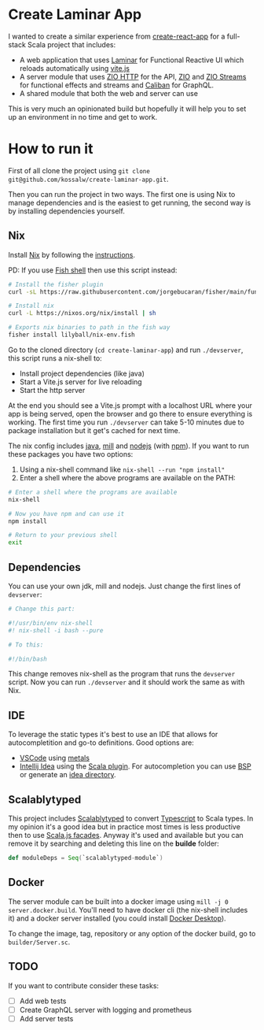 # Create Laminar App

I wanted to create a similar experience from [create-react-app](https://create-react-app.dev/) for a full-stack Scala project that includes:

- A web application that uses [Laminar](https://laminar.dev/) for Functional Reactive UI which reloads automatically using [vite.js](https://vitejs.dev/)
- A server module that uses [ZIO HTTP](https://zio.dev/zio-http/) for the API, [ZIO](https://zio.dev/) and [ZIO Streams](https://zio.dev/reference/stream/) for functional effects and streams and [Caliban](https://ghostdogpr.github.io/caliban/) for GraphQL.
- A shared module that both the web and server can use

This is very much an opinionated build but hopefully it will help you to set up an environment in no time and get to work.

# How to run it

First of all clone the project using `git clone git@github.com/kossalw/create-laminar-app.git`.

Then you can run the project in two ways. The first one is using Nix to manage dependencies and is the easiest to get running, the second way is by installing dependencies yourself.

## Nix

Install [Nix](https://nixos.org/) by following the [instructions](https://nixos.org/download/).

PD: If you use [Fish shell](https://fishshell.com/) then use this script instead:

```bash
# Install the fisher plugin
curl -sL https://raw.githubusercontent.com/jorgebucaran/fisher/main/functions/fisher.fish | source && fisher install jorgebucaran/fisher

# Install nix
curl -L https://nixos.org/nix/install | sh

# Exports nix binaries to path in the fish way
fisher install lilyball/nix-env.fish
```

Go to the cloned directory (`cd create-laminar-app`) and run `./devserver`, this script runs a nix-shell to:
- Install project dependencies (like java)
- Start a Vite.js server for live reloading
- Start the http server

At the end you should see a Vite.js prompt with a localhost URL where your app is being served, open the browser and go there to ensure everything is working. The first time you run `./devserver` can take 5-10 minutes due to package installation but it get's cached for next time.

The nix config includes [java](https://www.azul.com/), [mill](https://mill-build.com/mill/Intro_to_Mill.html) and [nodejs](https://nodejs.org/) (with [npm](https://www.npmjs.com/)). If you want to run these packages you have two options:

1. Using a nix-shell command like `nix-shell --run "npm install"`
2. Enter a shell where the above programs are available on the PATH:

```bash
# Enter a shell where the programs are available
nix-shell

# Now you have npm and can use it
npm install

# Return to your previous shell
exit
```

## Dependencies

You can use your own jdk, mill and nodejs. Just change the first lines of `devserver`:

```bash
# Change this part:

#!/usr/bin/env nix-shell
#! nix-shell -i bash --pure

# To this:

#!/bin/bash
```

This change removes nix-shell as the program that runs the `devserver` script. Now you can run `./devserver` and it should work the same as with Nix.

## IDE

To leverage the static types it's best to use an IDE that allows for autocompletition and go-to definitions. Good options are:

- [VSCode](https://code.visualstudio.com/) using [metals](https://scalameta.org/metals/docs/editors/vscode/)
- [Intellij Idea](https://www.jetbrains.com/idea/) using the [Scala plugin](https://plugins.jetbrains.com/plugin/1347-scala). For autocompletion you can use [BSP](https://mill-build.com/mill/Installation_IDE_Support.html#_build_server_protocol_bsp) or generate an [idea directory](https://mill-build.com/mill/Installation_IDE_Support.html#_intellij_idea_support).

## Scalablytyped

This project includes [Scalablytyped](https://scalablytyped.org/) to convert [Typescript](https://www.typescriptlang.org/) to Scala types. In my opinion it's a good idea but in practice most times is less productive then to use [Scala.js facades](https://www.scala-js.org/doc/interoperability/facade-types.html). Anyway it's used and available but you can remove it by searching and deleting this line on the **builde** folder:

```scala
def moduleDeps = Seq(`scalablytyped-module`)
```

## Docker

The server module can be built into a docker image using `mill -j 0 server.docker.build`. You'll need to have docker cli (the nix-shell includes it) and a docker server installed (you could install [Docker Desktop](https://www.docker.com/products/docker-desktop/)).

To change the image, tag, repository or any option of the docker build, go to `builder/Server.sc`.

## TODO

If you want to contribute consider these tasks:

- [ ] Add web tests
- [ ] Create GraphQL server with logging and prometheus
- [ ] Add server tests
